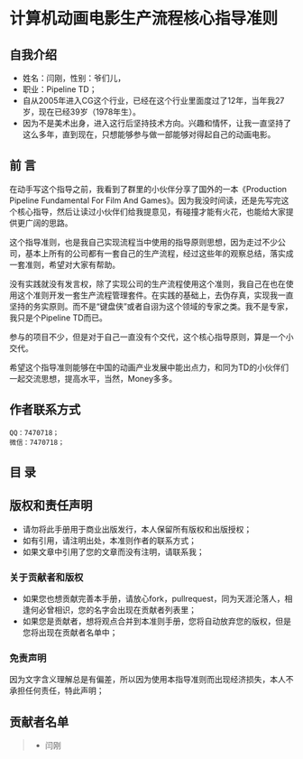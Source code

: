 # 计算机动画电影生产流程核心指导准则

## 自我介绍
-    姓名：闫刚，性别：爷们儿，
-    职业：Pipeline TD；
-    自从2005年进入CG这个行业，已经在这个行业里面度过了12年，当年我27岁，现在已经39岁（1978年生）。
-    因为不是美术出身，进入这行后坚持技术方向。兴趣和情怀，让我一直坚持了这么多年，直到现在，只想能够参与做一部能够对得起自己的动画电影。

## 前   言
在动手写这个指导之前，我看到了群里的小伙伴分享了国外的一本《Production Pipeline Fundamental For Film And Games》。因为我没时间读，还是先写完这个核心指导，然后让读过小伙伴们给我提意见，有碰撞才能有火花，也能给大家提供更广阔的思路。

这个指导准则，也是我自己实现流程当中使用的指导原则思想，因为走过不少公司，基本上所有的公司都有一套自己的生产流程，经过这些年的观察总结，落实成一套准则，希望对大家有帮助。

没有实践就没有发言权，除了实现公司的生产流程使用这个准则，我自己在也在使用这个准则开发一套生产流程管理套件。在实践的基础上，去伪存真，实现我一直坚持的务实原则。而不是“键盘侠”或者自诩为这个领域的专家之类。我不是专家，我只是个Pipeline TD而已。

参与的项目不少，但是对于自己一直没有个交代，这个核心指导原则，算是一个小交代。

希望这个指导准则能够在中国的动画产业发展中能出点力，和同为TD的小伙伴们一起交流思想，提高水平，当然，Money多多。

## 作者联系方式
    QQ：7470718；
    微信：7470718；
    

## 目    录


## 版权和责任声明
- 请勿将此手册用于商业出版发行，本人保留所有版权和出版授权；
- 如有引用，请注明出处，本准则作者的联系方式；
- 如果文章中引用了您的文章而没有注明，请联系我；
    
### 关于贡献者和版权
- 如果您也想贡献完善本手册，请放心fork，pullrequest，同为天涯沦落人，相逢何必曾相识，您的名字会出现在贡献者列表里；
- 如果您是贡献者，想将观点合并到本准则手册，您将自动放弃您的版权，但是您将出现在贡献者名单中；

### 免责声明    
因为文字含义理解总是有偏差，所以因为使用本指导准则而出现经济损失，本人不承担任何责任，特此声明；

## 贡献者名单
>- 闫刚
